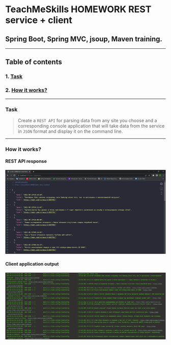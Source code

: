 # TeachMeSkills HOMEWORK REST service + client

## Spring Boot, Spring MVC, jsoup, Maven training.

--- 

## Table of contents

### 1. [Task](#task)

### 2. [How it works?](#how-it-works)

--- 

### Task

> Create a `REST API` for parsing data from any site you choose and 
> a corresponding console application that will take data 
> from the service in `JSON` format and display it on the command line.

---

### How it works?

#### REST API response

![rest-api-response](screenshots/rest-api-response.png)

#### Client application output

![client-app-output](screenshots/client-app-output.png)